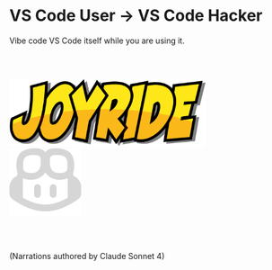 <div class="slide title-slide">

<div class="responsive-container">
<div class="row">
<div class="col-12 center">

# VS Code User → VS Code Hacker
Vibe code VS Code itself while you are using it.

<div class="row" style="margin: 60px 0; align-items: center; justify-content: center;">

<div class="col-9 center">
<img src="images/joyride-logo.png" alt="Joyride Logo" height="120" />
</div>
<div class="col-3 center">
<img src="images/copilot-icon-light.png" alt="CoPilot Symbol" height="120" />
</div>
</div>

(Narrations authored by Claude Sonnet 4)

</div>

</div>
